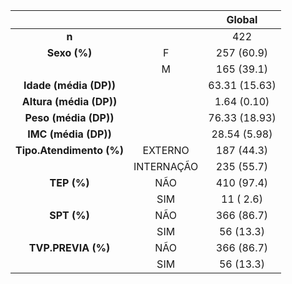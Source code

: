 

|           &nbsp;           |       |    Global    |
|:--------------------------:|:----------:|:-------------:|
|           **n**            |            |      422      |
|        **Sexo (%)**        |     F      |  257 (60.9)   |
|                            |     M      |  165 (39.1)   |
|   **Idade (média (DP))**    |            | 63.31 (15.63) |
|   **Altura (média (DP))**   |            |  1.64 (0.10)  |
|    **Peso (média (DP))**    |            | 76.33 (18.93) |
|    **IMC (média (DP))**     |            | 28.54 (5.98)  |
|  **Tipo.Atendimento (%)**  |  EXTERNO   |  187 (44.3)   |
|                            | INTERNAÇÃO |  235 (55.7)   |
|        **TEP (%)**         |    NÃO     |  410 (97.4)   |
|                            |    SIM     |   11 ( 2.6)   |
|        **SPT (%)**         |    NÃO     |  366 (86.7)   |
|                            |    SIM     |   56 (13.3)   |
|     **TVP.PREVIA (%)**     |    NÃO     |  366 (86.7)   |
|                            |    SIM     |   56 (13.3)   |

